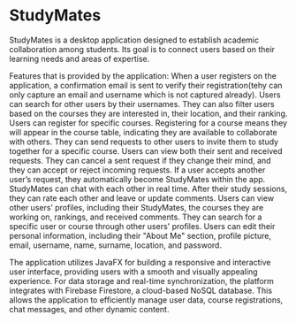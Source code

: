 # StudyMates
StudyMates is a desktop application designed to establish academic collaboration among students. 
Its goal is to connect users based on their learning needs and areas of expertise. 

Features that is provided by the application:
When a user registers on the application, a confirmation email is sent to verify their registration(tehy can only capture an email and username which is not captured already).
Users can search for other users by their usernames. They can also filter users based on the courses they are interested in, their location, and their ranking.
Users can register for specific courses. Registering for a course means they will appear in the course table, indicating they are available to collaborate with others.
They can send requests to other users to invite them to study together for a specific course.
Users can view both their sent and received requests. They can cancel a sent request if they change their mind, and they can accept or reject incoming requests.
If a user accepts another user’s request, they automatically become StudyMates within the app.
StudyMates can chat with each other in real time. After their study sessions, they can rate each other and leave or update comments.
Users can view other users’ profiles, including their StudyMates, the courses they are working on, rankings, and received comments. They can search for a specific user or course through other users' profiles.
Users can edit their personal information, including their "About Me" section, profile picture, email, username, name, surname, location, and password.

The application utilizes JavaFX for building a responsive and interactive user interface, providing users with a smooth and visually appealing experience. For data storage and real-time synchronization, the platform integrates with Firebase Firestore, a cloud-based NoSQL database. This allows the application to efficiently manage user data, course registrations, chat messages, and other dynamic content.
